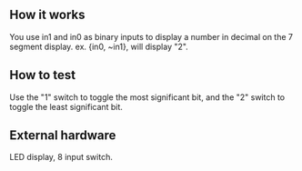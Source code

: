 <!---

This file is used to generate your project datasheet. Please fill in the information below and delete any unused
sections.

You can also include images in this folder and reference them in the markdown. Each image must be less than
512 kb in size, and the combined size of all images must be less than 1 MB.
-->

## How it works

You use in1 and in0 as binary inputs to display a number in decimal on the 7 segment display. ex. {in0, ~in1}, will display "2". 
## How to test

Use the "1" switch to toggle the most significant bit, and the "2" switch to toggle the least significant bit. 

## External hardware

LED display, 8 input switch.
